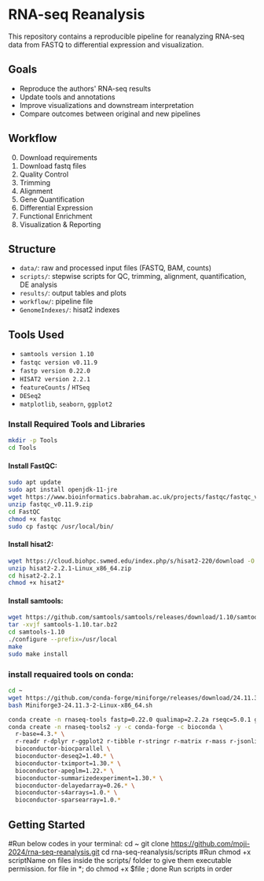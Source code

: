 # RNA-seq Reanalysis
This repository contains a reproducible pipeline for reanalyzing RNA-seq data from FASTQ to differential expression and visualization.

## Goals
- Reproduce the authors' RNA-seq results
- Update tools and annotations
- Improve visualizations and downstream interpretation
- Compare outcomes between original and new pipelines

## Workflow
0. Download requirements
1. Download fastq files
2. Quality Control
3. Trimming
4. Alignment
5. Gene Quantification
6. Differential Expression
7. Functional Enrichment
8. Visualization & Reporting

## Structure
- `data/`: raw and processed input files (FASTQ, BAM, counts)
- `scripts/`: stepwise scripts for QC, trimming, alignment, quantification, DE analysis
- `results/`: output tables and plots
- `workflow/`: pipeline file
- `GenomeIndexes/`: hisat2 indexes

## Tools Used
- `samtools version 1.10`
- `fastqc version v0.11.9`
- `fastp version 0.22.0`
- `HISAT2 version 2.2.1 `
- `featureCounts` / `HTSeq`
- `DESeq2`
- `matplotlib`, `seaborn`, `ggplot2`

###  Install Required Tools and Libraries
```bash
mkdir -p Tools
cd Tools
```
####  Install **FastQC**:
```bash
sudo apt update
sudo apt install openjdk-11-jre
wget https://www.bioinformatics.babraham.ac.uk/projects/fastqc/fastqc_v0.11.9.zip
unzip fastqc_v0.11.9.zip
cd FastQC
chmod +x fastqc
sudo cp fastqc /usr/local/bin/
```
####  Install **hisat2**:
```bash
wget https://cloud.biohpc.swmed.edu/index.php/s/hisat2-220/download -O hisat2-2.2.1-Linux_x86_64.zip
unzip hisat2-2.2.1-Linux_x86_64.zip
cd hisat2-2.2.1
chmod +x hisat2*
```
####  Install **samtools**:
```bash
wget https://github.com/samtools/samtools/releases/download/1.10/samtools-1.10.tar.bz2
tar -xvjf samtools-1.10.tar.bz2
cd samtools-1.10
./configure --prefix=/usr/local
make
sudo make install
```


### install requaired tools on conda:
```bash
cd ~
wget https://github.com/conda-forge/miniforge/releases/download/24.11.3-2/Miniforge3-24.11.3-2-Linux-x86_64.sh
bash Miniforge3-24.11.3-2-Linux-x86_64.sh

conda create -n rnaseq-tools fastp=0.22.0 qualimap=2.2.2a rseqc=5.0.1 gxf2bed=0.2.7 multiqc=1.30 bedtools mashmap -c conda-forge -c bioconda -c defaults -y
conda create -n rnaseq-tools2 -y -c conda-forge -c bioconda \
  r-base=4.3.* \
  r-readr r-dplyr r-ggplot2 r-tibble r-stringr r-matrix r-mass r-jsonlite \
  bioconductor-biocparallel \
  bioconductor-deseq2=1.40.* \
  bioconductor-tximport=1.30.* \
  bioconductor-apeglm=1.22.* \
  bioconductor-summarizedexperiment=1.30.* \
  bioconductor-delayedarray=0.26.* \
  bioconductor-s4arrays=1.0.* \
  bioconductor-sparsearray=1.0.*
```
## Getting Started
#Run below codes in your terminal:
cd ~
git clone https://github.com/moji-2024/rna-seq-reanalysis.git
cd rna-seq-reanalysis/scripts
#Run chmod +x scriptName on files inside the scripts/ folder to give them executable permission.
for file in *; do chmod +x $file ; done
Run scripts in order

